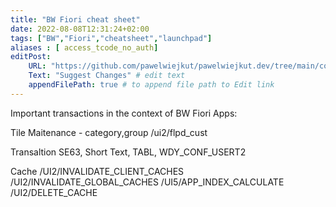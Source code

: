 ```yaml
---
title: "BW Fiori cheat sheet"
date: 2022-08-08T12:31:24+02:00
tags: ["BW","Fiori","cheatsheet","launchpad"]
aliases : [ access_tcode_no_auth]
editPost:
    URL: "https://github.com/pawelwiejkut/pawelwiejkut.dev/tree/main/content"
    Text: "Suggest Changes" # edit text
    appendFilePath: true # to append file path to Edit link
---
```

Important transactions in the context of BW Fiori Apps:

Tile Maitenance - category,group
/ui2/flpd_cust

Transaltion
SE63, Short Text, TABL, WDY_CONF_USERT2

Cache
/UI2/INVALIDATE_CLIENT_CACHES
/UI2/INVALIDATE_GLOBAL_CACHES
/UI5/APP_INDEX_CALCULATE
/UI2/DELETE_CACHE



